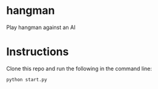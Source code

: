 # hangman
Play hangman against an AI

# Instructions
Clone this repo and run the following in the command line:  
```bash 
python start.py
```
